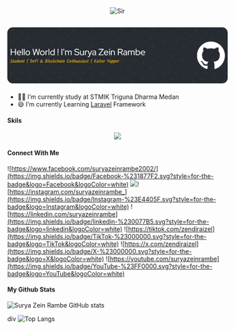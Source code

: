 

<div align="center">
  <img src="cid.gif" alt="Sir" />
</div>



## ![Surya Zein Rambe](banner.png)

- 🧑‍🎓 I’m currently study at STMIK Triguna Dharma Medan
- 😄 I’m currently Learning [Laravel](https://laravel.com) Framework

#### Skils


<p align="center">
  <a href="https://skillicons.dev">
    <img src="https://skillicons.dev/icons?i=html,css,js,laravel,nodejs,react,dart,flutter,php,git,python,tailwind,bootstrap,linux" />
  </a>
</p>



#### Connect With Me 

![https://www.facebook.com/suryazeinrambe2002/](https://img.shields.io/badge/Facebook-%231877F2.svg?style=for-the-badge&logo=Facebook&logoColor=white) ![](https://img.shields.io/badge/Discord-%235865F2.svg?style=for-the-badge&logo=discord&logoColor=white)![https://instagram.com/suryazeinrambe_](https://img.shields.io/badge/Instagram-%23E4405F.svg?style=for-the-badge&logo=Instagram&logoColor=white) ![https://linkedin.com/suryazeinrambe](https://img.shields.io/badge/linkedin-%230077B5.svg?style=for-the-badge&logo=linkedin&logoColor=white) ![https://tiktok.com/zendiraizel](https://img.shields.io/badge/TikTok-%23000000.svg?style=for-the-badge&logo=TikTok&logoColor=white) ![https://x.com/zendiraizel](https://img.shields.io/badge/X-%23000000.svg?style=for-the-badge&logo=X&logoColor=white) ![https://youtube.com/suryazeinrambe](https://img.shields.io/badge/YouTube-%23FF0000.svg?style=for-the-badge&logo=YouTube&logoColor=white)

#### My Github Stats
![Surya Zein Rambe GitHub stats](https://github-readme-stats.vercel.app/api?username=suryazeinrambe&show_icons=true&theme=apprentice )

div
![Top Langs](https://github-readme-stats.vercel.app/api/top-langs/?username=suryazeinrambe&layout=compact&theme=apprentice)


<!--
**suryazeinrambe/suryazeinrambe** is a ✨ _special_ ✨ repository because its `README.md` (this file) appears on your GitHub profile.

Here are some ideas to get you started:

- 🔭 I’m currently working on ...
- 🌱 I’m currently learning ...
- 👯 I’m looking to collaborate on ...
- 🤔 I’m looking for help with ...
- 💬 Ask me about ...
- 📫 How to reach me: ...
- 😄 Pronouns: ...
- ⚡ Fun fact: ...
-->
